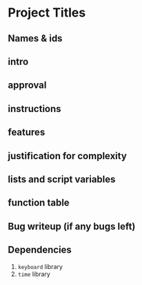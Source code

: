 # Project Titles

## Names & ids

## intro

## approval

## instructions

## features

## justification for complexity

## lists and script variables

## function table

## Bug writeup (if any bugs left)

## Dependencies

1. `keyboard` library
2. `time` library
